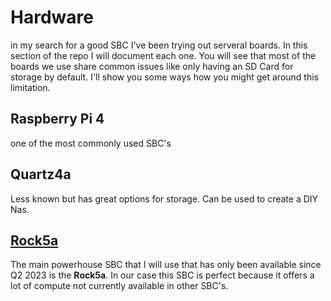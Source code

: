 # Hardware

in my search for a good SBC I've been trying out serveral boards. In this section of the repo I will document each one. You will see that most of the boards we use share common issues like only having an SD Card for storage by default. I'll show you some ways how you might get around this limitation.

## Raspberry Pi 4

one of the most commonly used SBC's

## Quartz4a

Less known but has great options for storage. Can be used to create a DIY Nas.

## [Rock5a](https://magazinmehatronika.com/en/radxa-rock-5a-review/)

The main powerhouse SBC that I will use that has only been available since Q2 2023 is the **Rock5a**. In our case this SBC is perfect because it offers a lot of compute not currently available in other SBC's.